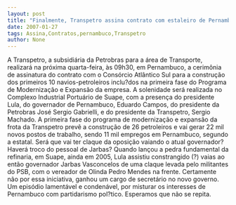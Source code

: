 ```yaml
---
layout: post
title: "Finalmente, Transpetro assina contrato com estaleiro de Pernambuco"
date: 2007-01-27
tags: Assina,Contratos,pernambuco,Transpetro
author: None
---
```


A Transpetro, a subsidiária da Petrobras para a área de Transporte, realizará na próxima quarta-feira, às 09h30, em Pernambuco, a cerimônia de assinatura do contrato com o Consórcio Atlântico Sul para a construção dos primeiros 10 navios-petroleiros inclu?dos na primeira fase do Programa de Modernização e Expansão da empresa.
A solenidade será realizada no Complexo Industrial Portuário de Suape, com a presença do presidente Lula, do governador de Pernambuco, Eduardo Campos, do presidente da Petrobras José Sergio Gabrielli, e do presidente da Transpetro, Sergio Machado. 
A primeira fase do programa de modernização e expansão da frota da Transpetro prevê a construção de 26 petroleiros e vai gerar 22 mil novos postos de trabalho, sendo 11 mil empregos em Pernambuco, segundo a estatal.
Será que vai ter claque da oposição vaiando o atual governador? Haverá troco do pessoal de Jarbas?
Quando lançou a pedra fundamental da refinaria, em Suape, ainda em 2005, Lula assistiu constrangido (?) vaias ao então governador Jarbas Vasconcelos de uma claque levada pelo militantes do PSB, com o vereador de Olinda Pedro Mendes na frente. Certamente não por essa iniciativa, ganhou um cargo de secretário no novo governo.
Um episódio lamentável e condenável, por misturar os interesses de Pernambuco com partidarismo pol?tico. Esperamos que não se repita. 